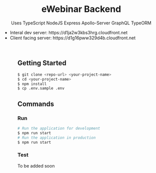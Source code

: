 <div align="center">
  <h1>eWebinar Backend</h1>
</div>

<p align="center">
  Uses TypeScript NodeJS Express Apollo-Server GraphQL TypeORM
</p>

<ul>
  <li>Interal dev server: https://d1ja2w3kbs3hrg.cloudfront.net</li>
  <li>Client facing server: https://d1g16pww329d4b.cloudfront.net</li>
<ul>

<br />

## Getting Started

```zsh
$ git clone <repo-url> <your-project-name>
$ cd <your-project-name>
$ npm install
$ cp .env.sample .env
```

## Commands

### Run

```zsh
# Run the application for development
$ npm run start
# Run the application in production
$ npm run start
```

### Test

To be added soon
